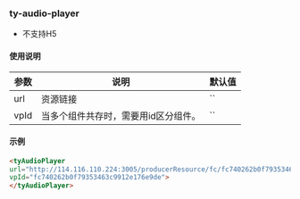 ### ty-audio-player
* 不支持H5
#### 使用说明
  | 参数 | 说明 | 默认值 |
  |---|---|---|
  | url | 资源链接 | `` |
  | vpId | 当多个组件共存时，需要用id区分组件。 | `` |
  
#### 示例
  ```html
  <tyAudioPlayer 
  url="http://114.116.110.224:3005/producerResource/fc/fc740262b0f79353463c9912e176e9de.mp3" 
  vpId="fc740262b0f79353463c9912e176e9de">
  </tyAudioPlayer>
  ```